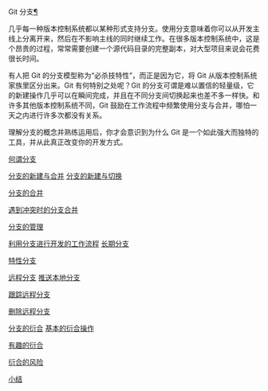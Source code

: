 <span id="git" ></span>
Git 分支[¶](#git)

几乎每一种版本控制系统都以某种形式支持分支。使用分支意味着你可以从开发主线上分离开来，然后在不影响主线的同时继续工作。在很多版本控制系统中，这是个昂贵的过程，常常需要创建一个源代码目录的完整副本，对大型项目来说会花费很长时间。


有人把 Git 的分支模型称为“必杀技特性”，而正是因为它，将 Git 从版本控制系统家族里区分出来。Git 有何特别之处呢？Git 的分支可谓是难以置信的轻量级，它的新建操作几乎可以在瞬间完成，并且在不同分支间切换起来也差不多一样快。和许多其他版本控制系统不同，Git 鼓励在工作流程中频繁使用分支与合并，哪怕一天之内进行许多次都没有关系。


理解分支的概念并熟练运用后，你才会意识到为什么 Git 是一个如此强大而独特的工具，并从此真正改变你的开发方式。




[何谓分支](http://docs.pythontab.com/github/gitbook/Git-Branching/What-a-Branch-Is.html)


[分支的新建与合并](http://docs.pythontab.com/github/gitbook/Git-Branching/Basic-Branching-and-Merging.html)
[分支的新建与切换](http://docs.pythontab.com/github/gitbook/Git-Branching/Basic-Branching-and-Merging.html#id2)

[分支的合并](http://docs.pythontab.com/github/gitbook/Git-Branching/Basic-Branching-and-Merging.html#id3)

[遇到冲突时的分支合并](http://docs.pythontab.com/github/gitbook/Git-Branching/Basic-Branching-and-Merging.html#id4)




[分支的管理](http://docs.pythontab.com/github/gitbook/Git-Branching/Branch-Management.html)


[利用分支进行开发的工作流程](http://docs.pythontab.com/github/gitbook/Git-Branching/Branching-Workflows.html)
[长期分支](http://docs.pythontab.com/github/gitbook/Git-Branching/Branching-Workflows.html#id2)

[特性分支](http://docs.pythontab.com/github/gitbook/Git-Branching/Branching-Workflows.html#id3)





[远程分支](http://docs.pythontab.com/github/gitbook/Git-Branching/Remote-Branches.html)
[推送本地分支](http://docs.pythontab.com/github/gitbook/Git-Branching/Remote-Branches.html#id2)

[跟踪远程分支](http://docs.pythontab.com/github/gitbook/Git-Branching/Remote-Branches.html#id3)

[删除远程分支](http://docs.pythontab.com/github/gitbook/Git-Branching/Remote-Branches.html#id4)





[分支的衍合](http://docs.pythontab.com/github/gitbook/Git-Branching/Rebasing.html)
[基本的衍合操作](http://docs.pythontab.com/github/gitbook/Git-Branching/Rebasing.html#id2)

[有趣的衍合](http://docs.pythontab.com/github/gitbook/Git-Branching/Rebasing.html#id3)

[衍合的风险](http://docs.pythontab.com/github/gitbook/Git-Branching/Rebasing.html#id4)




[小结](http://docs.pythontab.com/github/gitbook/Git-Branching/Summary.html)







